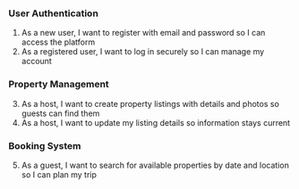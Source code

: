 ### User Authentication
1. As a new user, I want to register with email and password so I can access the platform
2. As a registered user, I want to log in securely so I can manage my account

### Property Management
3. As a host, I want to create property listings with details and photos so guests can find them
4. As a host, I want to update my listing details so information stays current

### Booking System
5. As a guest, I want to search for available properties by date and location so I can plan my trip
